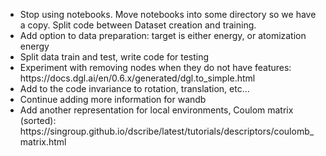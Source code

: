 <ul>
<li> Stop using notebooks. Move notebooks into some directory so we have a copy. Split code between Dataset creation and training.  
<li> Add option to data preparation: target is either energy, or atomization energy
<li> Split data train and test, write code for testing
<li> Experiment with removing nodes when they do not have features: https://docs.dgl.ai/en/0.6.x/generated/dgl.to_simple.html
<li> Add to the code invariance to rotation, translation, etc...
<li> Continue adding more information for wandb
<li> Add another representation for local environments, Coulom matrix (sorted):  https://singroup.github.io/dscribe/latest/tutorials/descriptors/coulomb_matrix.html
</ul>
